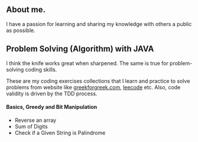 ## About me.
I have a passion for learning and sharing my knowledge with others a public as possible. 

## Problem Solving (Algorithm) with JAVA
I think the knife works great when sharpened.
The same is true for problem-solving coding skills.
  
  These are my coding exercises collections that I learn and practice to solve problems from website like [greekforgreek.com](https://www.geeksforgeeks.org/), [leecode](https://leetcode.com/) etc. Also, code validity is driven by the TDD process.  
  
#### Basics, Greedy and Bit Manipulation
  - Reverse an array
  - Sum of Digits
  - Check if a Given String is Palindrome
